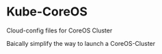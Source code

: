# Kube-CoreOS
Cloud-config files for CoreOS Cluster

Baically simplify the way to launch a CoreOS-Cluster
